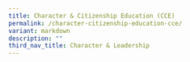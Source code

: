 ```yaml
---
title: Character & Citizenship Education (CCE)
permalink: /character-citizenship-education-cce/
variant: markdown
description: ""
third_nav_title: Character & Leadership
---
```

